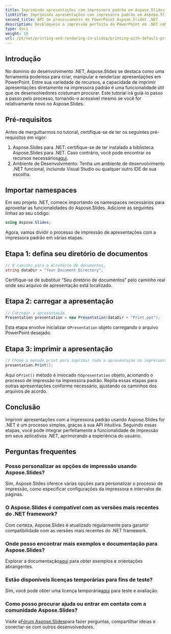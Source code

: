 ```yaml
---
title: Imprimindo apresentações com impressora padrão em Aspose.Slides
linktitle: Imprimindo apresentações com impressora padrão em Aspose.Slides
second_title: API de processamento de PowerPoint Aspose.Slides .NET
description: Desbloqueie a impressão perfeita do PowerPoint em .NET com Aspose.Slides. Siga nosso guia passo a passo para fácil integração. Eleve a funcionalidade do seu aplicativo agora!
type: docs
weight: 10
url: /pt/net/printing-and-rendering-in-slides/printing-with-default-printer/
---
```

## Introdução
No domínio do desenvolvimento .NET, Aspose.Slides se destaca como uma ferramenta poderosa para criar, manipular e renderizar apresentações em PowerPoint. Entre sua variedade de recursos, a capacidade de imprimir apresentações diretamente na impressora padrão é uma funcionalidade útil que os desenvolvedores costumam procurar. Este tutorial irá guiá-lo passo a passo pelo processo, tornando-o acessível mesmo se você for relativamente novo no Aspose.Slides.
## Pré-requisitos
Antes de mergulharmos no tutorial, certifique-se de ter os seguintes pré-requisitos em vigor:
1.  Aspose.Slides para .NET: certifique-se de ter instalado a biblioteca Aspose.Slides para .NET. Caso contrário, você pode encontrar os recursos necessários[aqui](https://releases.aspose.com/slides/net/).
2. Ambiente de Desenvolvimento: Tenha um ambiente de desenvolvimento .NET funcional, incluindo Visual Studio ou qualquer outro IDE de sua escolha.
## Importar namespaces
Em seu projeto .NET, comece importando os namespaces necessários para aproveitar as funcionalidades do Aspose.Slides. Adicione as seguintes linhas ao seu código:
```csharp
using Aspose.Slides;
```
Agora, vamos dividir o processo de impressão de apresentações com a impressora padrão em várias etapas.
## Etapa 1: defina seu diretório de documentos
```csharp
// O caminho para o diretório de documentos.
string dataDir = "Your Document Directory";
```
Certifique-se de substituir “Seu diretório de documentos” pelo caminho real onde seu arquivo de apresentação está localizado.
## Etapa 2: carregar a apresentação
```csharp
// Carregar a apresentação
Presentation presentation = new Presentation(dataDir + "Print.ppt");
```
 Esta etapa envolve inicializar o`Presentation` objeto carregando o arquivo PowerPoint desejado.
## Etapa 3: imprimir a apresentação
```csharp
// Chame o método print para imprimir toda a apresentação na impressora padrão
presentation.Print();
```
 Aqui o`Print()` método é invocado no`presentation` objeto, acionando o processo de impressão na impressora padrão.
Repita essas etapas para outras apresentações conforme necessário, ajustando os caminhos dos arquivos de acordo.
## Conclusão
Imprimir apresentações com a impressora padrão usando Aspose.Slides for .NET é um processo simples, graças à sua API intuitiva. Seguindo essas etapas, você pode integrar perfeitamente a funcionalidade de impressão em seus aplicativos .NET, aprimorando a experiência do usuário.
## Perguntas frequentes
### Posso personalizar as opções de impressão usando Aspose.Slides?
Sim, Aspose.Slides oferece várias opções para personalizar o processo de impressão, como especificar configurações da impressora e intervalos de páginas.
### O Aspose.Slides é compatível com as versões mais recentes do .NET framework?
Com certeza, Aspose.Slides é atualizado regularmente para garantir compatibilidade com as versões mais recentes do .NET framework.
### Onde posso encontrar mais exemplos e documentação para Aspose.Slides?
 Explorar a documentação[aqui](https://reference.aspose.com/slides/net/) para obter exemplos e orientações abrangentes.
### Estão disponíveis licenças temporárias para fins de teste?
 Sim, você pode obter uma licença temporária[aqui](https://purchase.aspose.com/temporary-license/) para teste e avaliação.
### Como posso procurar ajuda ou entrar em contato com a comunidade Aspose.Slides?
 Visite a[Fórum Aspose.Slides](https://forum.aspose.com/c/slides/11)para fazer perguntas, compartilhar ideias e conectar-se com outros desenvolvedores.
